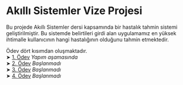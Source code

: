 # Akıllı Sistemler Vize Projesi

Bu projede Akıllı Sistemler dersi kapsamında bir hastalık tahmin sistemi geliştirilmiştir. Bu sistemde belirtileri girdi alan uygulamamız en yüksek ihtimalle kullanıcının hangi hastalığının olduğunu tahmin etmektedir. 

Ödev dört kısımdan oluşmaktadır.    
➤ [1. Ödev](./Proje) *Yapım aşamasında*    
➤ [2. Ödev](url) *Başlanmadı*    
➤ [3. Ödev](url) *Başlanmadı*    
➤ [4. Ödev](url) *Başlanmadı*     

